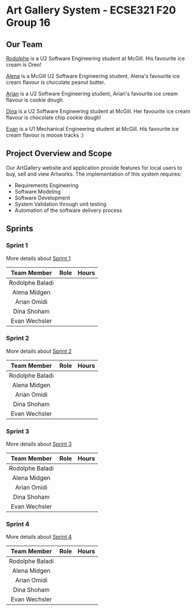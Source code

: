 # Art Gallery System - ECSE321 F20 Group 16

## Our Team

[Rodolphe](https://github.com/rodolphebaladi) is a U2 Software Engineering student at McGill. His favourite ice cream is Oreo!

[Alena](https://github.com/alenamidgen) is a McGill U2 Software Engineering student, Alena's favourite ice cream flavour is chocolate peanut butter.

[Arian](https://github.com/ArianOmidi) is a U2 Software Engineering student, Arian's favourite ice cream flavour is cookie dough.

[Dina](https://github.com/dina-shoham) is a U2 Software Engineering student at McGill. Her favourite ice cream flavour is chocolate chip cookie dough!

[Evan](https://github.com/evanwechsler) is a U1 Mechanical Engineering student at McGill. His favourite ice cream flavour is moose tracks :)


## Project Overview and Scope

Our ArtGallery website and application provide features for local users to buy, sell and view Artworks.
The implementation of this system requires:
* Requirements Engineering
* Software Modeling
* Software Development
* System Validation through unit testing
* Automation of the software delivery process

## Sprints

### Sprint 1

More details about [Sprint 1](https://github.com/McGill-ECSE321-Fall2020/project-group-16/wiki#sprint-1)

|**Team Member**|**Role**|**Hours**|
|:-------------:|:-------|:-------:|
|Rodolphe Baladi|        |         |
|Alena Midgen   |        |         |
|Arian Omidi    |        |         |
|Dina Shoham    |        |         |
|Evan Wechsler  |        |         |

### Sprint 2

More details about [Sprint 2](https://github.com/McGill-ECSE321-Fall2020/project-group-16/wiki#sprint-2)

|**Team Member**|**Role**|**Hours**|
|:-------------:|:-------|:-------:|
|Rodolphe Baladi|        |         |
|Alena Midgen   |        |         |
|Arian Omidi    |        |         |
|Dina Shoham    |        |         |
|Evan Wechsler  |        |         |

### Sprint 3

More details about [Sprint 3](https://github.com/McGill-ECSE321-Fall2020/project-group-16/wiki#sprint-3)

|**Team Member**|**Role**|**Hours**|
|:-------------:|:-------|:-------:|
|Rodolphe Baladi|        |         |
|Alena Midgen   |        |         |
|Arian Omidi    |        |         |
|Dina Shoham    |        |         |
|Evan Wechsler  |        |         |

### Sprint 4

More details about [Sprint 4](https://github.com/McGill-ECSE321-Fall2020/project-group-16/wiki#sprint-4)

|**Team Member**|**Role**|**Hours**|
|:-------------:|:-------|:-------:|
|Rodolphe Baladi|        |         |
|Alena Midgen   |        |         |
|Arian Omidi    |        |         |
|Dina Shoham    |        |         |
|Evan Wechsler  |        |         |

